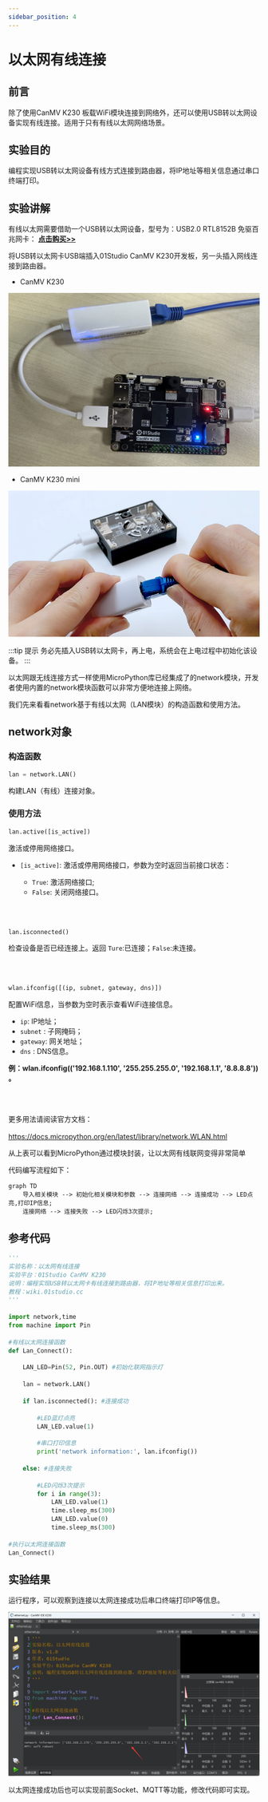 ```yaml
---
sidebar_position: 4
---
```


# 以太网有线连接

## 前言

除了使用CanMV K230 板载WiFi模块连接到网络外，还可以使用USB转以太网设备实现有线连接。适用于只有有线以太网网络场景。

## 实验目的

编程实现USB转以太网设备有线方式连接到路由器，将IP地址等相关信息通过串口终端打印。

## 实验讲解

有线以太网需要借助一个USB转以太网设备，型号为：USB2.0 RTL8152B 免驱百兆网卡： [**点击购买>>**](https://item.taobao.com/item.htm?id=822775353673)

将USB转以太网卡USB端插入01Studio CanMV K230开发板，另一头插入网线连接到路由器。

- CanMV K230

![ethernet](./img/ethernet/ethernet1.png)

- CanMV K230 mini

![ethernet](./img/ethernet/ethernet1_1.png)

:::tip 提示
务必先插入USB转以太网卡，再上电，系统会在上电过程中初始化该设备。
:::

以太网跟无线连接方式一样使用MicroPython库已经集成了的network模块，开发者使用内置的network模块函数可以非常方便地连接上网络。

我们先来看看network基于有线以太网（LAN模块）的构造函数和使用方法。

## network对象

### 构造函数
```python
lan = network.LAN()
```
构建LAN（有线）连接对象。 

### 使用方法
```python
lan.active([is_active])
```
激活或停用网络接口。
- `[is_active]`: 激活或停用网络接口，参数为空时返回当前接口状态：

    - `True`: 激活网络接口;
    - `False`: 关闭网络接口。

<br></br>

```python
lan.isconnected()
```
检查设备是否已经连接上。返回 `Ture`:已连接；`False`:未连接。

<br></br>

```python
wlan.ifconfig([(ip, subnet, gateway, dns)])
```
配置WiFi信息，当参数为空时表示查看WiFi连接信息。
- `ip`: IP地址；
- `subnet` : 子网掩码；
- `gateway`: 网关地址；
- `dns` : DNS信息。

**例：wlan.ifconfig(('192.168.1.110', '255.255.255.0', '192.168.1.1', '8.8.8.8')) 。**

<br></br>

更多用法请阅读官方文档：<br></br>
https://docs.micropython.org/en/latest/library/network.WLAN.html

从上表可以看到MicroPython通过模块封装，让以太网有线联网变得非常简单

代码编写流程如下：

```mermaid
graph TD
    导入相关模块 --> 初始化相关模块和参数 --> 连接网络 --> 连接成功 --> LED点亮,打印IP信息;
    连接网络 --> 连接失败 --> LED闪烁3次提示;
```

## 参考代码

```python
'''
实验名称：以太网有线连接
实验平台：01Studio CanMV K230
说明：编程实现USB转以太网卡有线连接到路由器，将IP地址等相关信息打印出来。
教程：wiki.01studio.cc
'''

import network,time
from machine import Pin

#有线以太网连接函数
def Lan_Connect():

    LAN_LED=Pin(52, Pin.OUT) #初始化联网指示灯

    lan = network.LAN()

    if lan.isconnected(): #连接成功

        #LED蓝灯点亮
        LAN_LED.value(1)

        #串口打印信息
        print('network information:', lan.ifconfig())

    else: #连接失败

        #LED闪烁3次提示
        for i in range(3):
            LAN_LED.value(1)
            time.sleep_ms(300)
            LAN_LED.value(0)
            time.sleep_ms(300)

#执行以太网连接函数
Lan_Connect()

```

## 实验结果

运行程序，可以观察到连接以太网连接成功后串口终端打印IP等信息。

![ethernet](./img/ethernet/ethernet2.png)

以太网连接成功后也可以实现前面Socket、MQTT等功能，修改代码即可实现。